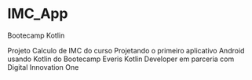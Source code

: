 # IMC_App

Bootecamp Kotlin

Projeto Calculo de IMC do curso Projetando o primeiro aplicativo Android usando Kotlin do Bootecamp Everis Kotlin Developer em parceria com Digital Innovation One
